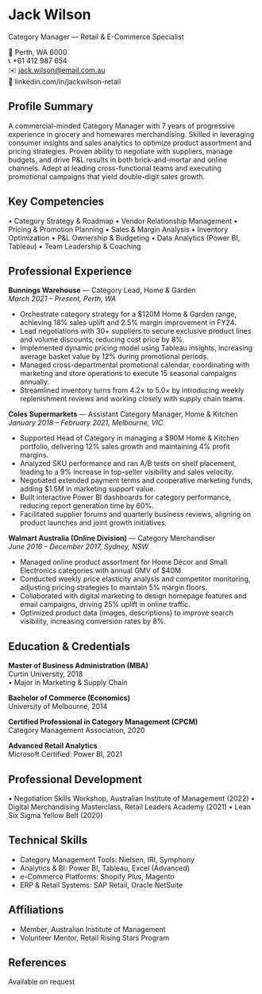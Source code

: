 # Jack Wilson

Category Manager — Retail & E-Commerce Specialist

📍 Perth, WA 6000  
📞 +61 412 987 654  
✉️ jack.wilson@email.com.au  
🔗 linkedin.com/in/jackwilson-retail

## Profile Summary

A commercial-minded Category Manager with 7 years of progressive experience in grocery and homewares merchandising. Skilled in leveraging consumer insights and sales analytics to optimize product assortment and pricing strategies. Proven ability to negotiate with suppliers, manage budgets, and drive P&L results in both brick-and-mortar and online channels. Adept at leading cross-functional teams and executing promotional campaigns that yield double-digit sales growth.

## Key Competencies

• Category Strategy & Roadmap
• Vendor Relationship Management
• Pricing & Promotion Planning
• Sales & Margin Analysis
• Inventory Optimization
• P&L Ownership & Budgeting
• Data Analytics (Power BI, Tableau)
• Team Leadership & Coaching

## Professional Experience

**Bunnings Warehouse** — Category Lead, Home & Garden  
_March 2021 – Present, Perth, WA_

- Orchestrate category strategy for a $120M Home & Garden range, achieving 18% sales uplift and 2.5% margin improvement in FY24.
- Lead negotiations with 30+ suppliers to secure exclusive product lines and volume discounts, reducing cost price by 8%.
- Implemented dynamic pricing model using Tableau insights, increasing average basket value by 12% during promotional periods.
- Managed cross-departmental promotional calendar, coordinating with marketing and store operations to execute 15 seasonal campaigns annually.
- Streamlined inventory turns from 4.2× to 5.0× by introducing weekly replenishment reviews and working closely with supply chain teams.

**Coles Supermarkets** — Assistant Category Manager, Home & Kitchen  
_January 2018 – February 2021, Melbourne, VIC_

- Supported Head of Category in managing a $90M Home & Kitchen portfolio, delivering 12% sales growth and maintaining 4% profit margins.
- Analyzed SKU performance and ran A/B tests on shelf placement, leading to a 9% increase in top-seller visibility and sales velocity.
- Negotiated extended payment terms and cooperative marketing funds, adding $1.5M in marketing support value.
- Built interactive Power BI dashboards for category performance, reducing report generation time by 60%.
- Facilitated supplier forums and quarterly business reviews, aligning on product launches and joint growth initiatives.

**Walmart Australia (Online Division)** — Category Merchandiser  
_June 2016 – December 2017, Sydney, NSW_

- Managed online product assortment for Home Décor and Small Electronics categories with annual GMV of $40M.
- Conducted weekly price elasticity analysis and competitor monitoring, adjusting pricing strategies to maintain 5% margin floors.
- Collaborated with digital marketing to design homepage features and email campaigns, driving 25% uplift in online traffic.
- Optimized product data (images, descriptions) to improve search visibility, increasing conversion rates by 8%.

## Education & Credentials

**Master of Business Administration (MBA)**  
Curtin University, 2018  
• Major in Marketing & Supply Chain

**Bachelor of Commerce (Economics)**  
University of Melbourne, 2014

**Certified Professional in Category Management (CPCM)**  
Category Management Association, 2020

**Advanced Retail Analytics**  
Microsoft Certified: Power BI, 2021

## Professional Development

• Negotiation Skills Workshop, Australian Institute of Management (2022)
• Digital Merchandising Masterclass, Retail Leaders Academy (2021)
• Lean Six Sigma Yellow Belt (2020)

## Technical Skills

- Category Management Tools: Nielsen, IRI, Symphony
- Analytics & BI: Power BI, Tableau, Excel (Advanced)
- e-Commerce Platforms: Shopify Plus, Magento
- ERP & Retail Systems: SAP Retail, Oracle NetSuite

## Affiliations

- Member, Australian Institute of Management
- Volunteer Mentor, Retail Rising Stars Program

## References

Available on request
